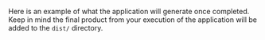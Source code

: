 Here is an example of what the application will generate once completed. Keep in mind the final product from your execution of the application will be added to the `dist/` directory. 